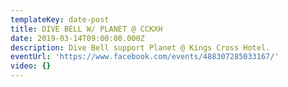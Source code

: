 ```yaml
---
templateKey: date-post
title: DIVE BELL W/ PLANET @ CCKXH
date: 2019-03-14T09:00:00.000Z
description: Dive Bell support Planet @ Kings Cross Hotel.
eventUrl: 'https://www.facebook.com/events/488307285033167/'
video: {}
---
```


